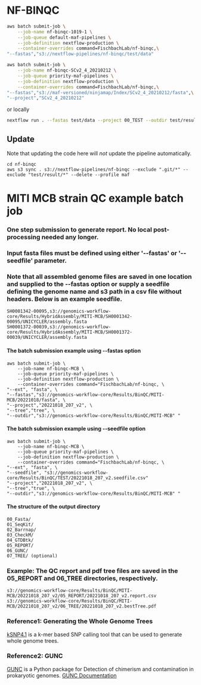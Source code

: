 NF-BINQC
====================

```bash
aws batch submit-job \
    --job-name nf-binqc-1019-1 \
    --job-queue default-maf-pipelines \
    --job-definition nextflow-production \
    --container-overrides command=FischbachLab/nf-binqc,\
"--fastas","s3://nextflow-pipelines/nf-binqc/test/data"
```

```bash
aws batch submit-job \
    --job-name nf-binqc-SCv2_4_20210212 \
    --job-queue priority-maf-pipelines \
    --job-definition nextflow-production \
    --container-overrides command=FischbachLab/nf-binqc,\
"--fastas","s3://maf-versioned/ninjamap/Index/SCv2_4_20210212/fasta",\
"--project","SCv2_4_20210212"
```

or locally

```bash
nextflow run . --fastas test/data --project 00_TEST --outdir test/result/
```

## Update

Note that updating the code here will *not* update the pipeline automatically.

```{bash}
cd nf-binqc
aws s3 sync . s3://nextflow-pipelines/nf-binqc --exclude ".git/*" --exclude "test/result/*" --delete --profile maf
```

# MITI MCB strain QC example batch job
### One step submission to generate report. No local post-processing needed any longer.
### Input fasta files must be defined using either '--fastas' or '--seedfile' parameter.
### Note that all assembled genome files are saved in one location and supplied to the --fastas option or supply a seedfile defining the genome name and s3 path in a csv file without headers. Below is an example seedfile.  

```
SH0001342-00095,s3://genomics-workflow-core/Results/HybridAssembly/MITI-MCB/SH0001342-00095/UNICYCLER/assembly.fasta
SH0001372-00039,s3://genomics-workflow-core/Results/HybridAssembly/MITI-MCB/SH0001372-00039/UNICYCLER/assembly.fasta
```

#### The batch submission example using --fastas option

```{bash}
aws batch submit-job \
    --job-name nf-binqc-MCB \
    --job-queue priority-maf-pipelines \
    --job-definition nextflow-production \
    --container-overrides command="FischbachLab/nf-binqc, \
"--ext", "fasta", \
"--fastas","s3://genomics-workflow-core/Results/BinQC/MITI-MCB/20221018/fasta", \
"--project","20221018_207_v2", \
"--tree","tree", \
"--outdir","s3://genomics-workflow-core/Results/BinQC/MITI-MCB" "
```

#### The batch submission example using --seedfile option

```{bash}
aws batch submit-job \
    --job-name nf-binqc-MCB \
    --job-queue priority-maf-pipelines \
    --job-definition nextflow-production \
    --container-overrides command="FischbachLab/nf-binqc, \
"--ext", "fasta", \
"--seedfile", "s3://genomics-workflow-core/Results/BinQC/TEST/20221018_207_v2.seedfile.csv"
"--project","20221018_207_v2", \
"--tree","true", \
"--outdir","s3://genomics-workflow-core/Results/BinQC/MITI-MCB" "
```

#### The structure of the output directory
```
00_Fasta/
01_SeqKit/
02_Barrnap/
03_CheckM/
04_GTDBtk/
05_REPORT/
06_GUNC/
07_TREE/ (optional)
```
### Example: The QC report and pdf tree files are saved in the 05_REPORT and 06_TREE directories, respectively.
```
s3://genomics-workflow-core/Results/BinQC/MITI-MCB/20221018_207_v2/05_REPORT/20221018_207_v2.report.csv
s3://genomics-workflow-core/Results/BinQC/MITI-MCB/20221018_207_v2/06_TREE/20221018_207_v2.bestTree.pdf
```

### Reference1: Generating the Whole Genome Trees
[kSNP4.1](https://pubmed.ncbi.nlm.nih.gov/37948764/) is a k-mer based SNP calling tool that can be used to generate whole genome trees.

### Reference2: GUNC
[GUNC](https://github.com/grp-bork/gunc) is a Python package for Detection of chimerism and contamination in prokaryotic genomes.
[GUNC Documentation](https://grp-bork.embl-community.io/gunc/)